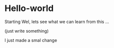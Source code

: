 # Hello-world
Starting
Wel, lets see what we can learn from this ...

(just write something)

I just made a smal change
